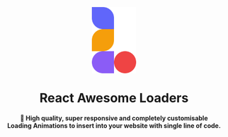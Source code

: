 <p align="center"> 
    <img src="doc/src/images/icon.png" align="center" height="150"></img>
</p>

<h1 align="center">React Awesome Loaders</h1> 
<h4 align="center"> 🚀 High quality, super responsive and completely customisable <br/> Loading Animations to insert into your website with single line of code. </h3>